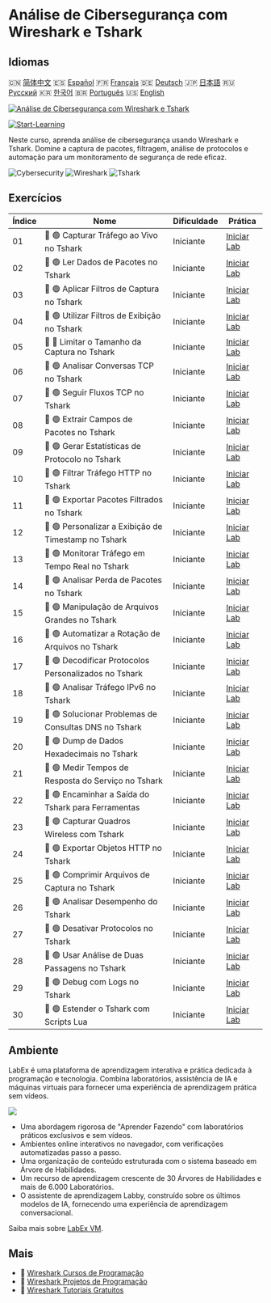 # Análise de Cibersegurança com Wireshark e Tshark

## Idiomas

🇨🇳 [简体中文](README_zh.md) 🇪🇸 [Español](README_es.md) 🇫🇷 [Français](README_fr.md) 🇩🇪 [Deutsch](README_de.md) 🇯🇵 [日本語](README_ja.md) 🇷🇺 [Русский](README_ru.md) 🇰🇷 [한국어](README_ko.md) 🇧🇷 [Português](README_pt.md) 🇺🇸 [English](README.md) 

[![Análise de Cibersegurança com Wireshark e Tshark](https://cover-creator.labex.io/cybersecurity-analysis-with-wireshark-and-tshark.png?lang=pt)](https://labex.io/pt/courses/cybersecurity-analysis-with-wireshark-and-tshark)

[![Start-Learning](https://img.shields.io/badge/Start-Learning-whitesmoke?style=for-the-badge)](https://labex.io/pt/courses/cybersecurity-analysis-with-wireshark-and-tshark)

Neste curso, aprenda análise de cibersegurança usando Wireshark e Tshark. Domine a captura de pacotes, filtragem, análise de protocolos e automação para um monitoramento de segurança de rede eficaz.

![Cybersecurity](https://img.shields.io/badge/Cybersecurity-whitesmoke?style=for-the-badge&logo=cybersecurity)
![Wireshark](https://img.shields.io/badge/Wireshark-whitesmoke?style=for-the-badge&logo=wireshark)
![Tshark](https://img.shields.io/badge/Tshark-whitesmoke?style=for-the-badge&logo=tshark)


## Exercícios

|   Índice | Nome                                                  | Dificuldade   | Prática                                                                                                                           |
|----------|-------------------------------------------------------|---------------|-----------------------------------------------------------------------------------------------------------------------------------|
|       01 | 📖 🟢 Capturar Tráfego ao Vivo no Tshark              | Iniciante     | <a target='_blank' href='https://labex.io/pt/tutorials/wireshark-capture-live-traffic-in-tshark-548916'>Iniciar Lab</a>           |
|       02 | 📖 🟢 Ler Dados de Pacotes no Tshark                  | Iniciante     | <a target='_blank' href='https://labex.io/pt/tutorials/wireshark-read-packet-data-in-tshark-548937'>Iniciar Lab</a>               |
|       03 | 📖 🟢 Aplicar Filtros de Captura no Tshark            | Iniciante     | <a target='_blank' href='https://labex.io/pt/tutorials/wireshark-apply-capture-filters-in-tshark-548914'>Iniciar Lab</a>          |
|       04 | 📖 🟢 Utilizar Filtros de Exibição no Tshark          | Iniciante     | <a target='_blank' href='https://labex.io/pt/tutorials/wireshark-use-display-filters-in-tshark-548939'>Iniciar Lab</a>            |
|       05 | 📖 🔵 Limitar o Tamanho da Captura no Tshark          | Iniciante     | <a target='_blank' href='https://labex.io/pt/tutorials/wireshark-limit-capture-size-in-tshark-548932'>Iniciar Lab</a>             |
|       06 | 📖 🟢 Analisar Conversas TCP no Tshark                | Iniciante     | <a target='_blank' href='https://labex.io/pt/tutorials/wireshark-analyze-tcp-conversations-in-tshark-548913'>Iniciar Lab</a>      |
|       07 | 📖 🟢 Seguir Fluxos TCP no Tshark                     | Iniciante     | <a target='_blank' href='https://labex.io/pt/tutorials/wireshark-follow-tcp-streams-in-tshark-548929'>Iniciar Lab</a>             |
|       08 | 📖 🟢 Extrair Campos de Pacotes no Tshark             | Iniciante     | <a target='_blank' href='https://labex.io/pt/tutorials/wireshark-extract-packet-fields-in-tshark-548927'>Iniciar Lab</a>          |
|       09 | 📖 🟢 Gerar Estatísticas de Protocolo no Tshark       | Iniciante     | <a target='_blank' href='https://labex.io/pt/tutorials/wireshark-generate-protocol-statistics-in-tshark-548930'>Iniciar Lab</a>   |
|       10 | 📖 🟢 Filtrar Tráfego HTTP no Tshark                  | Iniciante     | <a target='_blank' href='https://labex.io/pt/tutorials/wireshark-filter-http-traffic-in-tshark-548928'>Iniciar Lab</a>            |
|       11 | 📖 🟢 Exportar Pacotes Filtrados no Tshark            | Iniciante     | <a target='_blank' href='https://labex.io/pt/tutorials/wireshark-export-filtered-packets-in-tshark-548924'>Iniciar Lab</a>        |
|       12 | 📖 🟢 Personalizar a Exibição de Timestamp no Tshark  | Iniciante     | <a target='_blank' href='https://labex.io/pt/tutorials/wireshark-customize-timestamp-display-in-tshark-548919'>Iniciar Lab</a>    |
|       13 | 📖 🟢 Monitorar Tráfego em Tempo Real no Tshark       | Iniciante     | <a target='_blank' href='https://labex.io/pt/tutorials/wireshark-monitor-traffic-in-real-time-in-tshark-548934'>Iniciar Lab</a>   |
|       14 | 📖 🟢 Analisar Perda de Pacotes no Tshark             | Iniciante     | <a target='_blank' href='https://labex.io/pt/tutorials/wireshark-analyze-packet-loss-in-tshark-548912'>Iniciar Lab</a>            |
|       15 | 📖 🟢 Manipulação de Arquivos Grandes no Tshark       | Iniciante     | <a target='_blank' href='https://labex.io/pt/tutorials/wireshark-handle-large-files-in-tshark-548931'>Iniciar Lab</a>             |
|       16 | 📖 🟢 Automatizar a Rotação de Arquivos no Tshark     | Iniciante     | <a target='_blank' href='https://labex.io/pt/tutorials/wireshark-automate-file-rotation-in-tshark-548915'>Iniciar Lab</a>         |
|       17 | 📖 🟢 Decodificar Protocolos Personalizados no Tshark | Iniciante     | <a target='_blank' href='https://labex.io/pt/tutorials/wireshark-decode-custom-protocols-in-tshark-548921'>Iniciar Lab</a>        |
|       18 | 📖 🟢 Analisar Tráfego IPv6 no Tshark                 | Iniciante     | <a target='_blank' href='https://labex.io/pt/tutorials/wireshark-analyze-ipv6-traffic-in-tshark-548911'>Iniciar Lab</a>           |
|       19 | 📖 🟢 Solucionar Problemas de Consultas DNS no Tshark | Iniciante     | <a target='_blank' href='https://labex.io/pt/tutorials/wireshark-troubleshoot-dns-queries-in-tshark-548938'>Iniciar Lab</a>       |
|       20 | 📖 🟢 Dump de Dados Hexadecimais no Tshark            | Iniciante     | <a target='_blank' href='https://labex.io/pt/tutorials/wireshark-dump-hex-data-in-tshark-548923'>Iniciar Lab</a>                  |
|       21 | 📖 🟢 Medir Tempos de Resposta do Serviço no Tshark   | Iniciante     | <a target='_blank' href='https://labex.io/pt/tutorials/wireshark-measure-service-response-times-in-tshark-548933'>Iniciar Lab</a> |
|       22 | 📖 🟢 Encaminhar a Saída do Tshark para Ferramentas   | Iniciante     | <a target='_blank' href='https://labex.io/pt/tutorials/wireshark-pipe-tshark-output-to-tools-548935'>Iniciar Lab</a>              |
|       23 | 📖 🟢 Capturar Quadros Wireless com Tshark            | Iniciante     | <a target='_blank' href='https://labex.io/pt/tutorials/wireshark-capture-wireless-frames-in-tshark-548917'>Iniciar Lab</a>        |
|       24 | 📖 🟢 Exportar Objetos HTTP no Tshark                 | Iniciante     | <a target='_blank' href='https://labex.io/pt/tutorials/wireshark-export-http-objects-in-tshark-548925'>Iniciar Lab</a>            |
|       25 | 📖 🟢 Comprimir Arquivos de Captura no Tshark         | Iniciante     | <a target='_blank' href='https://labex.io/pt/tutorials/wireshark-compress-capture-files-in-tshark-548918'>Iniciar Lab</a>         |
|       26 | 📖 🟢 Analisar Desempenho do Tshark                   | Iniciante     | <a target='_blank' href='https://labex.io/pt/tutorials/wireshark-profile-tshark-performance-548936'>Iniciar Lab</a>               |
|       27 | 📖 🟢 Desativar Protocolos no Tshark                  | Iniciante     | <a target='_blank' href='https://labex.io/pt/tutorials/wireshark-disable-protocols-in-tshark-548922'>Iniciar Lab</a>              |
|       28 | 📖 🟢 Usar Análise de Duas Passagens no Tshark        | Iniciante     | <a target='_blank' href='https://labex.io/pt/tutorials/wireshark-use-two-pass-analysis-in-tshark-548940'>Iniciar Lab</a>          |
|       29 | 📖 🟢 Debug com Logs no Tshark                        | Iniciante     | <a target='_blank' href='https://labex.io/pt/tutorials/wireshark-debug-with-logs-in-tshark-548920'>Iniciar Lab</a>                |
|       30 | 📖 🟢 Estender o Tshark com Scripts Lua               | Iniciante     | <a target='_blank' href='https://labex.io/pt/tutorials/wireshark-extend-tshark-with-lua-scripts-548926'>Iniciar Lab</a>           |

## Ambiente

LabEx é uma plataforma de aprendizagem interativa e prática dedicada à programação e tecnologia. Combina laboratórios, assistência de IA e máquinas virtuais para fornecer uma experiência de aprendizagem prática sem vídeos.

![](https://tutorial-screenshot.getvm.io/images/vm-1725247253.png)

- Uma abordagem rigorosa de "Aprender Fazendo" com laboratórios práticos exclusivos e sem vídeos.
- Ambientes online interativos no navegador, com verificações automatizadas passo a passo.
- Uma organização de conteúdo estruturada com o sistema baseado em Árvore de Habilidades.
- Um recurso de aprendizagem crescente de 30 Árvores de Habilidades e mais de 6.000 Laboratórios.
- O assistente de aprendizagem Labby, construído sobre os últimos modelos de IA, fornecendo uma experiência de aprendizagem conversacional.

Saiba mais sobre [LabEx VM](https://support.labex.io/using-labex/virtual-machine).

## Mais

- 🔗 [Wireshark Cursos de Programação](https://github.com/labex-labs/awesome-programming-courses)
- 🔗 [Wireshark Projetos de Programação](https://github.com/labex-labs/awesome-programming-projects)
- 🔗 [Wireshark Tutoriais Gratuitos](https://github.com/labex-labs/wireshark-free-tutorials)

